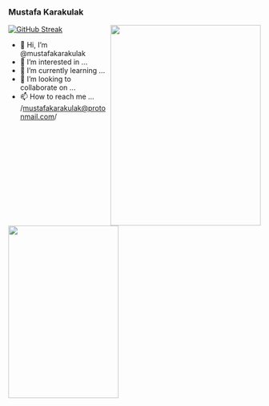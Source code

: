 ### Mustafa Karakulak

[![GitHub Streak](https://streak-stats.demolab.com?user=mustafakarakulak&theme=highcontrast)](https://git.io/streak-stats)
<img src="https://media.giphy.com/media/12qj9BbWNWbnz2/giphy.gif" align="right" height="400" width="300" >

- 👋 Hi, I’m @mustafakarakulak
- 👀 I’m interested in ...
- 🌱 I’m currently learning ...
- 💞️ I’m looking to collaborate on ...
- 📫 How to reach me ... /mustafakarakulak@protonmail.com/

<img src="https://media.tenor.com/Z_Ah8rkdZ4YAAAAM/walking-code.gif" align="center" height="344" width="220" >
<!---
mustafakarakulak/mustafakarakulak is a ✨ special ✨ repository because its `README.md` (this file) appears on your GitHub profile.
You can click the Preview link to take a look at your changes.
--->

